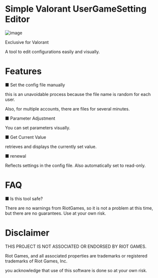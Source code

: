 # Simple Valorant UserGameSetting Editor

![image](https://github.com/DebuDev7zip/valoGUSedit/assets/146192624/678df6fe-d645-486f-b18b-dce7c67a1e40)

Exclusive for Valorant

A tool to edit configurations easily and visually.

# Features

■ Set the config file manually 

  this is an unavoidable process because the file name is random for each user. 

  Also, for multiple accounts, there are files for several minutes.

■ Parameter Adjustment

  You can set parameters visually.

■ Get Current Value

  retrieves and displays the currently set value.

■ renewal

  Reflects settings in the config file. Also automatically set to read-only.

# FAQ

■ Is this tool safe?

  There are no warnings from RiotGames, so it is not a problem at this time, but there are no guarantees. Use at your own risk.

# Disclaimer
THIS PROJECT IS NOT ASSOCIATED OR ENDORSED BY RIOT GAMES.  

Riot Games, and all associated properties are trademarks or registered trademarks of Riot Games, Inc.

you acknowledge that use of this software is done so at your own risk.
